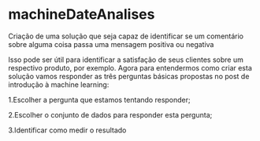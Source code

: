 # machineDateAnalises
Criação de uma solução que seja capaz de identificar se um comentário sobre alguma coisa passa uma mensagem positiva ou negativa

Isso pode ser útil para identificar a satisfação de seus clientes sobre um respectivo produto, por exemplo. Agora para entendermos como criar esta solução vamos responder as três perguntas básicas propostas no post de introdução à machine learning:

1.Escolher a pergunta que estamos tentando responder;

2.Escolher o conjunto de dados para responder esta pergunta;

3.Identificar como medir o resultado
